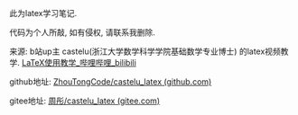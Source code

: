 此为latex学习笔记.

代码为个人所敲, 如有侵权, 请联系我删除. 

来源: b站up主 castelu(浙江大学数学科学学院基础数学专业博士) 的latex视频教学.  [LaTeX使用教学_哔哩哔哩_bilibili](https://www.bilibili.com/video/BV1LT4y1y7oz?spm_id_from=333.880.my_history.page.click) 

github地址: [ZhouTongCode/castelu_latex (github.com)](https://github.com/ZhouTongCode/castelu_latex)

gitee地址: [周彤/castelu_latex (gitee.com)](https://gitee.com/ZhouTongCode/castelu_latex)


